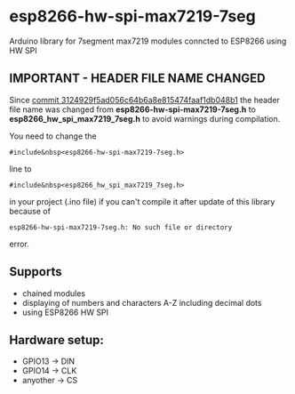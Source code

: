 # esp8266-hw-spi-max7219-7seg
Arduino library for 7segment max7219 modules conncted to ESP8266 using HW SPI

## IMPORTANT - HEADER FILE NAME CHANGED
Since [commit 3124929f5ad056c64b6a8e815474faaf1db048b1](https://github.com/BugerDread/esp8266-hw-spi-max7219-7seg/commit/3124929f5ad056c64b6a8e815474faaf1db048b1) the header file name was changed from **esp8266-hw-spi-max7219-7seg.h** to **esp8266_hw_spi_max7219_7seg.h** to avoid warnings during compilation. 

You need to change the
```
#include&nbsp<esp8266-hw-spi-max7219-7seg.h>
```
line to 
```
#include&nbsp<esp8266_hw_spi_max7219_7seg.h>
```
in your project (.ino file) if you can't compile it after update of this library because of 
```
esp8266-hw-spi-max7219-7seg.h: No such file or directory
```
error.

## Supports 
* chained modules
* displaying of numbers and characters A-Z including decimal dots
* using ESP8266 HW SPI

## Hardware setup:
* GPIO13    ->  DIN
* GPIO14    ->  CLK
* anyother  ->  CS
